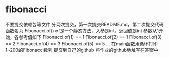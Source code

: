 # fibonacci
不要提交依赖包等文件
分两次提交，第一次提交README.md，第二次提交代码
函数名为 Fibonacci.of()
of是一个静态方法，入参是int，返回值是int
参数从1开始，各参考值如下
Fibonacci.of(1) == 1
Fibonacci.of(2) == 1
Fibonacci.of(3) == 2
Fibonacci.of(4) == 3
Fibonacci.of(5) == 5
...
在main函数用循环打印1~200的Fibonacci数列
提交到自己的github
将作业的github地址写在答案中
